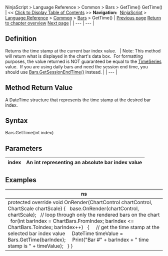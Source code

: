 ﻿
NinjaScript \> Language Reference \> Common \> Bars \> GetTime()
GetTime()
| \<\< [Click to Display Table of Contents](gettime.md) \>\> **Navigation:**     [NinjaScript](ninjascript.md) \> [Language Reference](language_reference_wip.md) \> [Common](common.md) \> [Bars](bars.md) \> GetTime() | [Previous page](getsessionendtime.md) [Return to chapter overview](bars.md) [Next page](getvolume.md) |
| --- | --- |
## Definition
Returns the time stamp at the current bar index value.
 
| Note: This method will return what is displayed in the chart's data box.  For formatting purposes, the value returned is NOT guaranteed be equal to the [TimeSeries](timeseries.md) value.  If you are using daily bars and need the session end time, you should use [Bars.GetSessionEndTime()](getsessionendtime.md) instead. |
| --- |

## Method Return Value
A DateTime structure that represents the time stamp at the desired bar index.
## 
## Syntax
Bars.GetTime(int index)
 
## Parameters
| index | An int representing an absolute bar index value |
| --- | --- |

## Examples
| ns |
| --- |
| protected override void OnRender(ChartControl chartControl, ChartScale chartScale) {    base.OnRender(chartControl, chartScale);    // loop through only the rendered bars on the chart    for(int barIndex \= ChartBars.FromIndex; barIndex \<\= ChartBars.ToIndex; barIndex\+\+)    {      // get the time stamp at the selected bar index value      DateTime timeValue \= Bars.GetTime(barIndex);      Print("Bar \#" \+ barIndex \+ " time stamp is " \+ timeValue);    } } |

